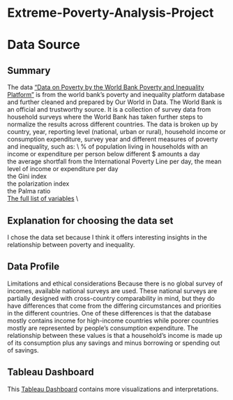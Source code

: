# Extreme-Poverty-Analysis-Project
# Data Source
## Summary
The data [“Data on Poverty by the World Bank Poverty and Inequality Platform”](https://github.com/owid/poverty-data#a-global-dataset-of-poverty-and-inequality-measures-prepared-by-our-world-in-data-from-the-world-banks-poverty-and-inequality-platform-pip-database) is from the world bank’s poverty and inequality platform database and further cleaned and prepared by Our World in Data. The World Bank is an official and trustworthy source. It is a collection of survey data from household surveys where the World Bank has taken further steps to normalize the results across different countries.
The data is broken up by country, year, reporting level (national, urban or rural), household income or consumption expenditure, survey year and different measures of poverty and inequality, such as: \ 
% of population living in households with an income or expenditure per person below different $ amounts a day \
the average shortfall from the International Poverty Line per day, the mean level of income or expenditure per day \
the Gini index \
the polarization index \
the Palma ratio \
[The full list of variables](https://github.com/owid/poverty-data/blob/main/datasets/pip_codebook.csv) \
## Explanation for choosing the data set
I chose the data set because I think it offers interesting insights in the relationship between poverty and inequality. 
## Data Profile
Limitations and ethical considerations
Because there is no global survey of incomes, available national surveys are used. These national surveys are partially designed with cross-country comparability in mind, but they do have differences that come from the differing circumstances and priorities in the different countries. One of these differences is that the database mostly contains income for high-income countries while poorer countries mostly are represented by people’s consumption expenditure. The relationship between these values is that a household’s income is made up of its consumption plus any savings and minus borrowing or spending out of savings. 
## Tableau Dashboard
This [Tableau Dashboard](https://public.tableau.com/app/profile/laura.sabioncello/viz/DataonPovertybytheWorldBankPovertyandInequalityPlatform/ExtremePoverty) contains more visualizations and interpretations.
